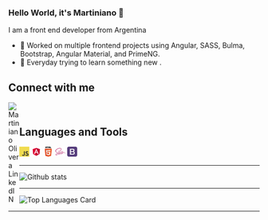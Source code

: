 ### Hello World, it's Martiniano 👋
I am a front end developer from Argentina
- 🔭 Worked on multiple frontend projects using Angular, SASS, Bulma, Bootstrap, Angular Material, and PrimeNG.
- 🌱 Everyday trying to learn something new .

## Connect with me

<a href="https://www.linkedin.com/in/martiniano-olivera/">
<img align="left" alt="Martiniano Olivera LinkedIN" width="22px" src="https://icongr.am/fontawesome/linkedin.svg?size=128&color=70c8ff" />
</a>
<br>

## Languages and Tools

<code><img height="20" src="https://raw.githubusercontent.com/github/explore/80688e429a7d4ef2fca1e82350fe8e3517d3494d/topics/javascript/javascript.png"></code>
<code><img height="20" src="https://raw.githubusercontent.com/github/explore/80688e429a7d4ef2fca1e82350fe8e3517d3494d/topics/angular/angular.png"></code>
<code><img height="20" src="https://raw.githubusercontent.com/github/explore/80688e429a7d4ef2fca1e82350fe8e3517d3494d/topics/html/html.png"></code>
<code><img height="20" src="https://raw.githubusercontent.com/github/explore/80688e429a7d4ef2fca1e82350fe8e3517d3494d/topics/sass/sass.png"></code>
<code><img height="20" src="https://raw.githubusercontent.com/github/explore/80688e429a7d4ef2fca1e82350fe8e3517d3494d/topics/bootstrap/bootstrap.png"></code>

---

![Github stats](https://github-readme-stats.vercel.app/api?username=martiniano-olivera&theme=radical&show_icons=true&count_private=true)

---

![Top Languages Card](https://github-readme-stats.vercel.app/api/top-langs/?username=martiniano-olivera&theme=radical&layout=compact)

---
